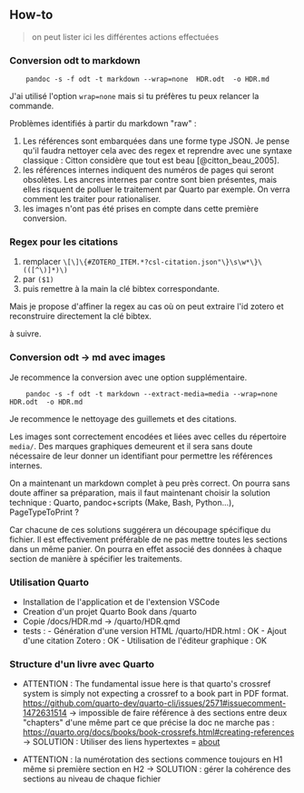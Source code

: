 ## How-to

> on peut lister ici les différentes actions effectuées 

### Conversion odt to markdown


        pandoc -s -f odt -t markdown --wrap=none  HDR.odt  -o HDR.md

J'ai utilisé l'option `wrap=none` mais si tu préfères tu peux relancer la commande.

Problèmes identifiés à partir du markdown "raw" :
1. Les références sont embarquées dans une forme type JSON. Je pense qu'il faudra nettoyer cela avec des regex et reprendre avec une syntaxe classique : Citton considère que tout est beau [@citton_beau_2005]. 
2. les références internes indiquent des numéros de pages qui seront obsolètes. Les ancres internes par contre sont bien présentes, mais elles risquent de polluer le traitement par Quarto par exemple. On verra comment les traiter pour rationaliser. 
3. les images n'ont pas été prises en compte dans cette première conversion.

### Regex pour les citations

1. remplacer `\[\]\{#ZOTERO_ITEM.*?csl-citation.json"\}\s\w*\}\(([^\)]*)\)`
2. par `($1)`
3. puis remettre à la main la clé bibtex correspondante.

Mais je propose d'affiner la regex au cas où on peut extraire l'id zotero et reconstruire directement la clé bibtex.

à suivre.

### Conversion odt → md avec images

Je recommence la conversion avec une option supplémentaire.

        pandoc -s -f odt -t markdown --extract-media=media --wrap=none  HDR.odt  -o HDR.md

Je recommence le nettoyage des guillemets et des citations.

Les images sont correctement encodées et liées avec celles du répertoire `media/`. Des marques graphiques demeurent et il sera sans doute nécessaire de leur donner un identifiant pour permettre les références internes.

On a maintenant un markdown complet à peu près correct. On pourra sans doute affiner sa préparation, mais il faut maintenant choisir la solution technique : Quarto, pandoc+scripts (Make, Bash, Python...), PageTypeToPrint ?

Car chacune de ces solutions suggérera un découpage spécifique du fichier. Il est effectivement préférable de ne pas mettre toutes les sections dans un même panier. On pourra en effet associé des données à chaque section de manière à spécifier les traitements. 

### Utilisation Quarto
 - Installation de l'application et de l'extension VSCode
 - Creation d'un projet Quarto Book dans /quarto
 - Copie /docs/HDR.md -> /quarto/HDR.qmd
 - tests :
        - Génération d'une version HTML /quarto/HDR.html : OK
        - Ajout d'une citation Zotero : OK
        - Utilisation de l'éditeur graphique : OK

### Structure d'un livre avec Quarto
 - ATTENTION : The fundamental issue here is that quarto's crossref system is simply not expecting a crossref to a book part in PDF format.
 https://github.com/quarto-dev/quarto-cli/issues/2571#issuecomment-1472631514
        -> impossible de faire référence à des sections entre deux "chapters" d'une même part
        ce que précise la doc ne marche pas : https://quarto.org/docs/books/book-crossrefs.html#creating-references
   -> SOLUTION : Utiliser des liens hypertextes = [about](positionnements.qmd)
   
- ATTENTION : la numérotation des sections commence toujours en H1 même si première section en H2 
   -> SOLUTION : gérer la cohérence des sections au niveau de chaque fichier
